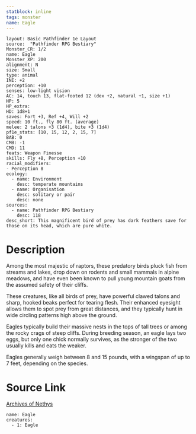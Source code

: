```yaml
---
statblock: inline
tags: monster
name: Eagle
---
```

```statblock
layout: Basic Pathfinder 1e Layout
source:  "Pathfinder RPG Bestiary"
Monster_CR: 1/2
name: Eagle
Monster_XP: 200
alignment: N
size: Small
type: animal
INI: +2
perception: +10
senses: low-light vision
AC: 14, touch 13, flat-footed 12 (dex +2, natural +1, size +1)
HP: 5
HP_extra: 
HD: 1d8+1
saves: Fort +3, Ref +4, Will +2
speed: 10 ft., fly 80 ft. (average)
melee: 2 talons +3 (1d4), bite +3 (1d4)
pf1e_stats: [10, 15, 12, 2, 15, 7]
BAB: 0
CMB: -1
CMD: 11
feats: Weapon Finesse
skills: Fly +8, Perception +10
racial_modifiers:
- Perception 8
ecology:
  - name: Environment
    desc: temperate mountains
  - name: Organisation
    desc: solitary or pair
    desc: none
sources:
  - name: Pathfinder RPG Bestiary
    desc: 118
desc_short: This magnificent bird of prey has dark feathers save for those on its head, which are pure white.
```
# Description
Among the most majestic of raptors, these predatory birds pluck fish from streams and lakes, drop down on rodents and small mammals in alpine meadows, and have even been known to pull young mountain goats from the assumed safety of their cliffs.

These creatures, like all birds of prey, have powerful clawed talons and sharp, hooked beaks perfect for tearing flesh. Their enhanced eyesight allows them to spot prey from great distances, and they typically hunt in wide circling patterns high above the ground.

Eagles typically build their massive nests in the tops of tall trees or among the rocky crags of steep cliffs. During breeding season, an eagle lays two eggs, but only one chick normally survives, as the stronger of the two usually kills and eats the weaker.

Eagles generally weigh between 8 and 15 pounds, with a wingspan of up to 7 feet, depending on the species.
# Source Link
[Archives of Nethys](https://aonprd.com/MonsterDisplay.aspx?ItemName=Eagle)
```encounter-table
name: Eagle
creatures:
  - 1: Eagle
```

